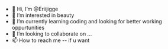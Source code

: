 - 👋 Hi, I’m @Eriijigge
- 👀 I’m interested in beauty
- 🌱 I’m currently learning coding and looking for better working oppurtunities
- 💞️ I’m looking to collaborate on ...
- 📫 How to reach me -- if u want 

<!---
Eriijigge/Eriijigge is a ✨ special ✨ repository because its `README.md` (this file) appears on your GitHub profile.
You can click the Preview link to take a look at your changes.
--->
